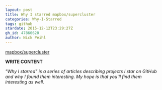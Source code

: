 ```yaml
---
layout: post
title: Why I starred mapbox/supercluster
categories: Why-I-Starred
tags: github
stardate: 2015-12-12T23:29:27Z
gh_id: 47860620
author: Nick Peihl
---
```


[mapbox/supercluster](https://github.com/mapbox/supercluster)

**WRITE CONTENT**

*"Why I starred" is a series of articles describing projects I star on GitHub and why I found them interesting. My hope is that you'll find them interesting as well.*

